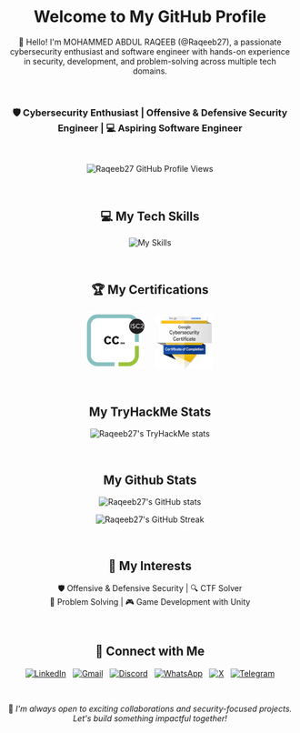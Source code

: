 <div align="center">

# Welcome to My GitHub Profile

👋 Hello! I'm MOHAMMED ABDUL RAQEEB (@Raqeeb27), a passionate cybersecurity enthusiast and software engineer with hands-on experience in security, development, and problem-solving across multiple tech domains.   

<br>

### **🛡️ Cybersecurity Enthusiast | Offensive & Defensive Security Engineer | 💻 Aspiring Software Engineer**  

<br>

![Raqeeb27 GitHub Profile Views](https://komarev.com/ghpvc/?username=Raqeeb27&label=RAQEEB27+PROFILE+VIEWS&style=for-the-badge&abbreviated=true)  

<br>

## ‍💻 My Tech Skills

![My Skills](https://skillicons.dev/icons?i=windows,linux,vscode,vim,py,bash,c,cpp,cs,markdown,unity,html,git,mysql,django,firebase,linkedin,discord,&perline=6 "Raqeeb27's Skills")

<br>

## 🏆 My Certifications

<p>
    <img src="./assets/icons/ISC2_CC-Badge.png" alt="ISC2_CC-Badge" width="20%">&nbsp;&nbsp;&nbsp;&nbsp;
    <img src="./assets/icons/Google_Cybersecurity_Professional_Certificate-Badge.png" alt="Google_Cybersecurity_Professional_Certificate-Badge" width="20%">
</p>

<br>

## My TryHackMe Stats

![Raqeeb27's TryHackMe stats](https://tryhackme-badges.s3.amazonaws.com/Raqeeb27.png "Raqeeb27's TryHackMe stats")

<br>

## My Github Stats

![Raqeeb27's GitHub stats](https://github-readme-stats.vercel.app/api?username=Raqeeb27&show_icons=true&theme=radical&hide_border=true "Raqeeb27's GitHub stats")

![Raqeeb27's GitHub Streak](https://github-readme-streak-stats.herokuapp.com/?user=Raqeeb27&theme=radical&hide_border=true "Raqeeb27's GitHub Streak")

<br>

## 🌱 My Interests

🛡️ Offensive & Defensive Security | 🔍 CTF Solver  
🧩 Problem Solving | 🎮 Game Development with Unity  

<br>

## 🔗 Connect with Me

[![LinkedIn](https://custom-icon-badges.demolab.com/badge/Raqeeb27-0A66C2?logo=linkedin-white&logoColor=fff)](https://www.linkedin.com/in/raqeeb27 "Raqeeb27-LinkedIn")&nbsp;&nbsp;
[![Gmail](https://img.shields.io/badge/Raqeeb2709-D14836?logo=gmail&logoColor=white)](mailto:raqeeb2709@gmail.com "Raqeeb2709-Gmail")&nbsp;&nbsp;
[![Discord](https://img.shields.io/badge/RAQEEB27-%235865F2.svg?&logo=discord&logoColor=white)](https://discord.com/users/Raqeeb35#4863 "Raqeeb27-Discord")&nbsp;&nbsp;
[![WhatsApp](https://img.shields.io/badge/Raqeeb-25D366?logo=whatsapp&logoColor=white)](https://api.whatsapp.com/send/?phone=9848524210&text=Hi+Raqeeb27!+I+just+visited+your+Github+profile+and+I%27m+interested+in+connecting+with+you+to+discuss+awesome+code+stuff...%EF%BF%BD%EF%BF%BD&type=phone_number&app_absent=0 "Raqeeb27-WhatsApp")&nbsp;&nbsp;
[![X](https://img.shields.io/badge/Raqeeb_27-%23000000.svg?logo=X&logoColor=white)](https://x.com/Raqeeb_27 "Raqeeb27-X")&nbsp;&nbsp;
[![Telegram](https://img.shields.io/badge/Raqeeb_27-2CA5E0?logo=telegram&logoColor=white)](https://t.me/Raqeeb_27/ "Raqeeb27-Telegram")  

<br>

  🤝 *I'm always open to exciting collaborations and security-focused projects. Let's build something impactful together!*
  
</div>

<!-- **Raqeeb27/Raqeeb27** is a ✨ _special_ ✨ repository because its `README.md` (this file) appears on your GitHub profile.

Here are some ideas to get you started:

- 🔭 I’m currently working on ...
- 🌱 I’m currently learning ...
- 👯 I’m looking to collaborate on ...
- 🤔 I’m looking for help with ...
- 💬 Ask me about ...
- 📫 How to reach me: ...
- 😄 Pronouns: ...
- ⚡ Fun fact: ...
-->
